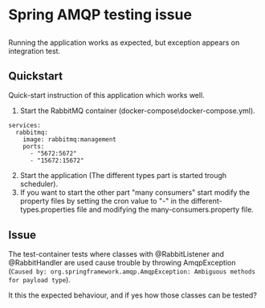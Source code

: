 # Spring AMQP testing issue

##

Running the application works as expected, but exception appears on integration test.

## Quickstart

Quick-start instruction of this application which works well.

1. Start the RabbitMQ container (docker-compose\docker-compose.yml). 
```
services:
  rabbitmq:
    image: rabbitmq:management
    ports:
      - "5672:5672"
      - "15672:15672"
```
2. Start the application (The different types part is started trough scheduler).
3. If you want to start the other part "many consumers" start modify the property files by setting the cron value to "-" in the different-types.properties file and modifying the many-consumers.property file.

## Issue

The test-container tests where classes with @RabbitListener and @RabbitHandler are used cause trouble by throwing AmqpException (`Caused by: org.springframework.amqp.AmqpException: Ambiguous methods for payload type`).

It this the expected behaviour, and if yes how those classes can be tested?